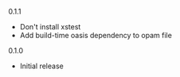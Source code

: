 0.1.1
* Don't install xstest
* Add build-time oasis dependency to opam file

0.1.0
* Initial release

